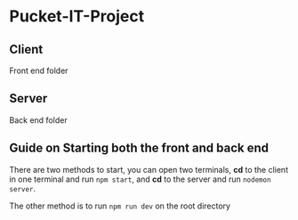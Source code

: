 # Pucket-IT-Project

## Client

Front end folder

## Server

Back end folder

## Guide on Starting both the front and back end

There are two methods to start, you can open two terminals, **cd** to the client in one terminal and run `npm start`, and **cd** to the server and run `nodemon server`.

The other method is to run `npm run dev` on the root directory
